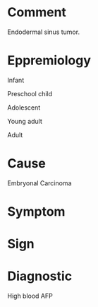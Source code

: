 # Comment

Endodermal sinus tumor.

# Eppremiology

Infant

Preschool child

Adolescent

Young adult

Adult

# Cause

Embryonal Carcinoma

# Symptom

# Sign

# Diagnostic

High blood AFP

